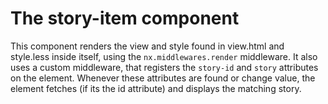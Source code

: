 # The story-item component

This component renders the view and style found in view.html and style.less inside itself,
using the `nx.middlewares.render` middleware.
It also uses a custom middleware, that registers the `story-id` and `story` attributes on the element.
Whenever these attributes are found or change value, the element
fetches (if its the id attribute) and displays the matching story.

